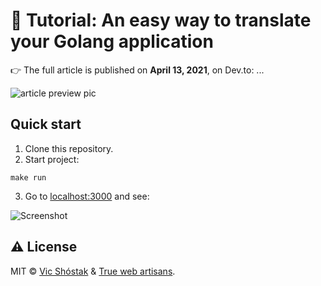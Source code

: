 # 📖 Tutorial: An easy way to translate your Golang application

👉 The full article is published on **April 13, 2021**, on Dev.to: ...

![article preview pic](https://dev-to-uploads.s3.amazonaws.com/uploads/articles/eqonsro29dicu3mq6don.jpg)

## Quick start

1. Clone this repository.
2. Start project:

```console
make run
```

3. Go to [localhost:3000](http://localhost:3000) and see:

![Screenshot](https://dev-to-uploads.s3.amazonaws.com/uploads/articles/vrb5z6w7sff8snrjczta.png)

## ⚠️ License

MIT &copy; [Vic Shóstak](https://shostak.dev/) & [True web artisans](https://1wa.co/).
